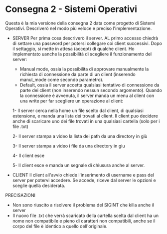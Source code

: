 # Consegna 2 - Sistemi Operativi

Questa è la mia versione della consegna 2 data come progetto di Sistemi Operativi.
Descriverò nel modo più veloce e preciso l'implementazione.

- SERVER
Per prima cosa descriverò il server. AL primo accesso chiedrà di settare una password per potersi collegare coi client successivi.
Dopo il settaggio, si mette in attesa (accept) di qualche client.
Ho implementato uanche la possibilità di scegliere il funzionamento del server:
  - Manual mode, ossia la possibilita di approvare manualmente la richiesta di connessione da parte di un client (inserendo manul_mode come secondo parametro).
  - Default, ossia il server accetta qualsiasi tentativo di connessione da parte dei client (non inserendo nessun secondo       argomento).
Quando la connessione è avvenuta, il server manda un menu al client con una write per far scegliere un operazione al client:

  1- Il server cerca nella home un file scelto dal client, di qualsiasi estensione, e manda una lista dei trovati al client.
Il client puo decidere anche di scaricare uno dei file trovati in una qualsiasi cartella (solo per i file .txt)

  2- Il server stampa a video la lista dei path da una directory in giù

  3- Il server stampa a video i file da una directory in giu

  4- Il client esce

  5- Il client esce e manda un segnale di chiusura anche al server.

- CLIENT
Il client all'avvio chiede l'inserimento di username e pass del server per potervi accedere.
Se accede, riceve dal server le opzioni e sceglie quella desiderata.

PRECISAZIONI
- Non sono riuscito a risolvere il problema del SIGINT che killa anche il server
- Il nuovo file .txt che verrà scaricato della cartella scelta dal client ha un nome non compatibile e pieno di caratteri non compatibili, anche se il corpo del file è identico a quello dell'originale.

